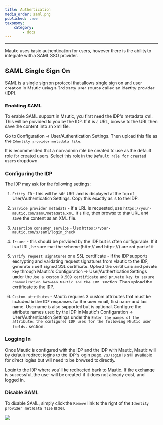 ```yaml
---
title: Authentication
media_order: saml.png
published: true
taxonomy:
    category:
        - docs
---
```


---------------------

Mautic uses basic authentication for users, however there is the ability to integrate with a SAML SSO provider.

## SAML Single Sign On

SAML is a single sign on protocol that allows single sign on and user creation in Mautic using a 3rd party user source called an identity provider (IDP).

### Enabling SAML 

To enable SAML support in Mautic, you first need the IDP's metadata xml. This will be provided to you by the IDP. If it is a URL, browse to the URL then save the content into an xml file. 

Go to Configuration -> User/Authentication Settings. Then upload this file as the `Identity provider metadata file`. 

It is recommended that a non-admin role be created to use as the default role for created users. Select this role in the `Default role for created users` dropdown.

### Configuring the IDP

The IDP may ask for the following settings:

1. `Entity ID` - this will be site URL and is displayed at the top of User/Authentication Settings. Copy this exactly as is to the IDP.

1. `Service provider metadata` - if a URL is requested, use `https://your-mautic.com/saml/metadata.xml`. If a file, then browse to that URL and save the content as an XML file.
 
1. `Assertion consumer service` - Use `https://your-mautic.com/s/saml/login_check`

1. `Issuer` - this should be provided by the IDP but is often configurable. If it is a URL, be sure that the scheme (http:// and https://) are not part of it.

1. `Verify request signatures` or a SSL certificate - If the IDP supports encrypting and validating request signatures from Mautic to the IDP, generate a self signed SSL certificate. Upload the certificate and private key through Mautic's Configuration ->  User/Authentication Settings under the `Use a custom X.509 certificate and private key to secure communication between Mautic and the IDP.` section. Then upload the certificate to the IDP.

1. `Custom attributes` - Mautic requires 3 custom attributes that must be included in the IDP responses for the user email, first name and last name. Username is also supported but is optional. Configure the attribute names used by the IDP in Mautic's Configuration ->  User/Authentication Settings under the `Enter the names of the attributes the configured IDP uses for the following Mautic user fields.` section.

### Logging In
Once Mautic is configured with the IDP and the IDP with Mautic, Mautic will by default redirect logins to the IDP's login page. `/s/login` is still available for direct logins but will need to be browsed to directly.

Login to the IDP where you'll be redirected back to Mautic. If the exchange is successful, the user will be created, if it does not already exist, and logged in.

### Disable SAML
To disable SAML, simply click the `Remove` link to the right of the `Identity provider metadata file` label.  

![](saml.png)
